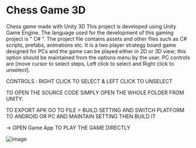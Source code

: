 # Chess Game 3D
 Chess game made with Unity 3D
This project is developed using Unity Game Engine. The language used for the development of this gaming project is ” C# “. The project file contains assets and other files such as C# scripts, prefabs, animations etc. It is a two player strategy board game designed for PCs and the game can be played either in 2D or 3D view; this option should be maintained from the options menu by the user. PC controls are [move cursor to select steps, Left click to select and Right click to unselect].

CONTROLS : RIGHT CLICK TO SELECT & LEFT CLICK TO UNSELECT


TO OPEN THE SOURCE CODE 
SIMPLY OPEN THE WHOLE FOLDER FROM UNITY.

TO EXPORT APK GO TO FILE > BUILD SETTING AND SWITCH PLATFORM TO ANDROID OR PC AND MAINTAIN SETTING THEN BUILD IT

-> OPEN Game App TO PLAY THE GAME DIRECTLY

![image](https://user-images.githubusercontent.com/70329968/113172934-8a53cf80-9266-11eb-8597-e54161b8919b.png)
